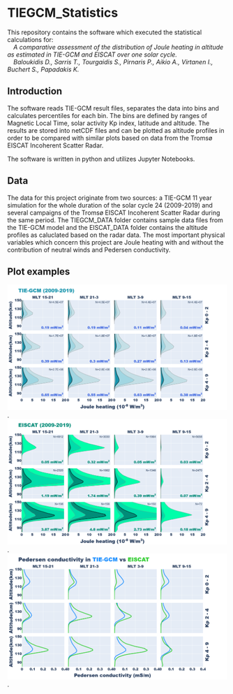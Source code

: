 # TIEGCM_Statistics
This repository contains the software which executed the statistical calculations for:  
<em>
&emsp;A comparative assessment of the distribution of Joule heating in altitude as estimated in TIE-GCM and EISCAT over one solar cycle.  
&emsp;Baloukidis D., Sarris T., Tourgaidis S., Pirnaris P., Aikio A., Virtanen I., Buchert S., Papadakis K.
</em>

## Introduction
The software reads TIE-GCM result files, separates the data into bins and calculates percentiles for each bin. The bins are defined by ranges of Magnetic Local Time, solar activity Kp index, latitude and altitude. The results are stored into netCDF files and can be plotted as altitude profiles in order to be compared with similar plots based on data from the Tromsø EISCAT Incoherent Scatter Radar. 

The software is written in python and utilizes Jupyter Notebooks.

## Data
The data for this project originate from two sources: a TIE-GCM 11 year simulation for the whole duration of the solar cycle 24 (2009-2019) and several campaigns of the Tromsø EISCAT Incoherent Scatter Radar during the same period. The TIEGCM_DATA folder contains sample data files from the TIE-GCM model and the EISCAT_DATA folder contains the altitude profiles as caluclated based on the radar data. The most important physical variables which concern this project are Joule heating with and without the contribution of neutral winds and Pedersen conductivity. 

## Plot examples
![TIE-GCM Joule Heating Altitude Profiles](/images/TIEGCM_JH.png "TIE-GCM Joule Heating Altitude Profiles").
![EISCAT Joule Heating Altitude Profiles](/images/EISCAT_JH.png "EISCAT Joule Heating Altitude Profiles").
![Pedersen Conductivity Medians Comparison](/images/PED_medians.png "Pedersen Conductivity Medians Comparison").
